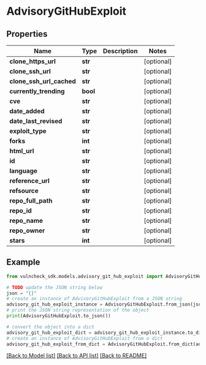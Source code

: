 # AdvisoryGitHubExploit


## Properties

Name | Type | Description | Notes
------------ | ------------- | ------------- | -------------
**clone_https_url** | **str** |  | [optional] 
**clone_ssh_url** | **str** |  | [optional] 
**clone_ssh_url_cached** | **str** |  | [optional] 
**currently_trending** | **bool** |  | [optional] 
**cve** | **str** |  | [optional] 
**date_added** | **str** |  | [optional] 
**date_last_revised** | **str** |  | [optional] 
**exploit_type** | **str** |  | [optional] 
**forks** | **int** |  | [optional] 
**html_url** | **str** |  | [optional] 
**id** | **str** |  | [optional] 
**language** | **str** |  | [optional] 
**reference_url** | **str** |  | [optional] 
**refsource** | **str** |  | [optional] 
**repo_full_path** | **str** |  | [optional] 
**repo_id** | **str** |  | [optional] 
**repo_name** | **str** |  | [optional] 
**repo_owner** | **str** |  | [optional] 
**stars** | **int** |  | [optional] 

## Example

```python
from vulncheck_sdk.models.advisory_git_hub_exploit import AdvisoryGitHubExploit

# TODO update the JSON string below
json = "{}"
# create an instance of AdvisoryGitHubExploit from a JSON string
advisory_git_hub_exploit_instance = AdvisoryGitHubExploit.from_json(json)
# print the JSON string representation of the object
print(AdvisoryGitHubExploit.to_json())

# convert the object into a dict
advisory_git_hub_exploit_dict = advisory_git_hub_exploit_instance.to_dict()
# create an instance of AdvisoryGitHubExploit from a dict
advisory_git_hub_exploit_from_dict = AdvisoryGitHubExploit.from_dict(advisory_git_hub_exploit_dict)
```
[[Back to Model list]](../README.md#documentation-for-models) [[Back to API list]](../README.md#documentation-for-api-endpoints) [[Back to README]](../README.md)


